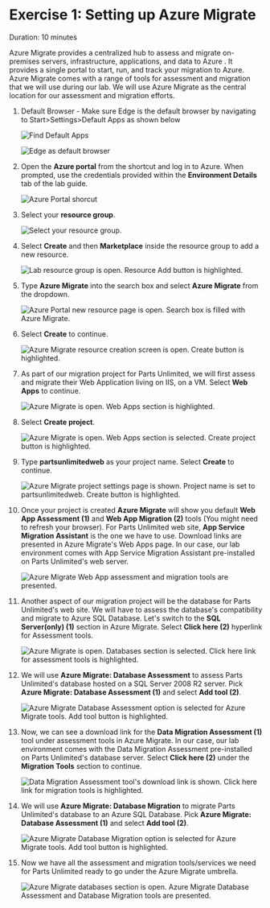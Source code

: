 # Exercise 1: Setting up Azure Migrate

Duration: 10 minutes

Azure Migrate provides a centralized hub to assess and migrate on-premises servers, infrastructure, applications, and data to Azure . It provides a single portal to start, run, and track your migration to Azure. Azure Migrate comes with a range of tools for assessment and migration that we will use during our lab. We will use Azure Migrate as the central location for our assessment and migration efforts.

1. Default Browser - Make sure Edge is the default browser by navigating to Start>Settings>Default Apps as shown below

   ![Find Default Apps](media/DefaultApps.png "Find Default Apps")

   ![Edge as default browser](https://github.com/CloudLabs-MCW/MCW-App-modernization/blob/stage/Hands-on%20lab/media/DefaultApps.png?raw=true "Set Edge as Default Browser")

1. Open the **Azure portal** from the shortcut and log in to Azure. When prompted, use the credentials provided within the **Environment Details** tab of the lab guide.

    ![Azure Portal shorcut](https://github.com/CloudLabs-MCW/MCW-App-modernization/blob/stage/Hands-on%20lab/media/azure-portal-start.png "Azure Portal shortcut")

1. Select your **resource group**. 

    ![Select your resource group.](https://github.com/CloudLabs-MCW/MCW-App-modernization/blob/stage/Hands-on%20lab/media/resource-group-1.png "Resource Group")

1. Select **Create** and then **Marketplace** inside the resource group to add a new resource.

    ![Lab resource group is open. Resource Add button is highlighted.](https://github.com/CloudLabs-MCW/MCW-App-modernization/blob/stage/Hands-on%20lab/media/portal-add-resource.png "Lab Resource Group")

1. Type **Azure Migrate** into the search box and select **Azure Migrate** from the dropdown.

    ![Azure Portal new resource page is open. Search box is filled with Azure Migrate.](https://github.com/CloudLabs-MCW/MCW-App-modernization/blob/stage/Hands-on%20lab/media/azure-migrate-search.png "Marketplace Search for Azure Migrate")

1. Select **Create** to continue.

    ![Azure Migrate resource creation screen is open. Create button is highlighted.](https://github.com/CloudLabs-MCW/MCW-App-modernization/blob/stage/Hands-on%20lab/media/azure-migrate-create.png "Creating Azure Migrate")

1. As part of our migration project for Parts Unlimited, we will first assess and migrate their Web Application living on IIS, on a VM. Select **Web Apps** to continue.

    ![Azure Migrate is open. Web Apps section is highlighted.](https://github.com/CloudLabs-MCW/MCW-App-modernization/blob/stage/Hands-on%20lab/media/azure-migrate-web-app-1.png "Azure Migrate Web Apps")

1. Select **Create project**.

    ![Azure Migrate is open. Web Apps section is selected. Create project button is highlighted.](https://github.com/CloudLabs-MCW/MCW-App-modernization/blob/stage/Hands-on%20lab/media/azure-migrate-web-app-2.png "Azure Migrate Create project")

1. Type **partsunlimitedweb<inject key="DeploymentID" enableCopy="false"/>**  as your project name. Select **Create** to continue. 

    ![Azure Migrate project settings page is shown. Project name is set to partsunlimitedweb. Create button is highlighted.](https://github.com/CloudLabs-MCW/MCW-App-modernization/blob/stage/Hands-on%20lab/media/azure-migrate-create-project-settings.png "Azure Migrate Project Creation")

1. Once your project is created **Azure Migrate** will show you default **Web App Assessment (1)** and **Web App Migration (2)** tools (You might need to refresh your browser). For Parts Unlimited web site, **App Service Migration Assistant** is the one we have to use. Download links are presented in Azure Migrate's Web Apps page. In our case, our lab environment comes with App Service Migration Assistant pre-installed on Parts Unlimited's web server.

    ![Azure Migrate Web App assessment and migration tools are presented.](https://github.com/CloudLabs-MCW/MCW-App-modernization/blob/stage/Hands-on%20lab/media/azure-migrate-web-app-3.png "Azure Migrate Web Apps Capabilities")

1. Another aspect of our migration project will be the database for Parts Unlimited's web site. We will have to assess the database's compatibility and migrate to Azure SQL Database. Let's switch to the **SQL Server(only) (1)** section in Azure Migrate. Select **Click here (2)** hyperlink for Assessment tools.

    ![Azure Migrate is open. Databases section is selected. Click here link for assessment tools is highlighted.](https://github.com/CloudLabs-MCW/MCW-App-modernization/blob/stage/Hands-on%20lab/media/azure-migrate-web-app-4.png "Azure Migrate Databases")

1. We will use **Azure Migrate: Database Assessment** to assess Parts Unlimited's database hosted on a SQL Server 2008 R2 server. Pick **Azure Migrate: Database Assessment (1)** and select **Add tool (2)**.

    ![Azure Migrate Database Assessment option is selected for Azure Migrate tools. Add tool button is highlighted.](https://github.com/CloudLabs-MCW/MCW-App-modernization/blob/stage/Hands-on%20lab/media/azure-migrate-database-assessment-tool.png "Azure Migrate Database Assessment Tools")

1. Now, we can see a download link for the **Data Migration Assessment (1)** tool under assessment tools in Azure Migrate. In our case, our lab environment comes with the Data Migration Assessment pre-installed on Parts Unlimited's database server. Select **Click here (2)** under the **Migration Tools** section to continue.

    ![Data Migration Assessment tool's download link is shown. Click here link for migration tools is highlighted.](https://github.com/CloudLabs-MCW/MCW-App-modernization/blob/stage/Hands-on%20lab/media/azure-migrate-web-app-5.png "Azure Migrate DMA Download")

1. We will use **Azure Migrate: Database Migration** to migrate Parts Unlimited's database to an Azure SQL Database. Pick **Azure Migrate: Database Assessment (1)** and select **Add tool (2)**.

    ![Azure Migrate Database Migration option is selected for Azure Migrate tools. Add tool button is highlighted.](https://github.com/CloudLabs-MCW/MCW-App-modernization/blob/stage/Hands-on%20lab/media/azure-migrate-database-migration-tool.png "Azure Migrate Database Migration Tool")

1. Now we have all the assessment and migration tools/services we need for Parts Unlimited ready to go under the Azure Migrate umbrella.

    ![Azure Migrate databases section is open. Azure Migrate Database Assessment and Database Migration tools are presented.](https://github.com/CloudLabs-MCW/MCW-App-modernization/blob/stage/Hands-on%20lab/media/azure-migrate-web-app-6.png "Azure Migrate Database Migration and Assessment Tools")
